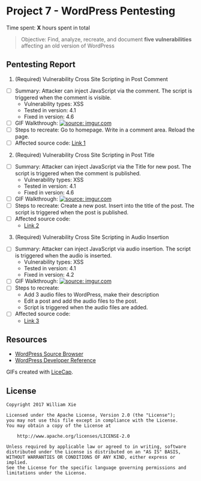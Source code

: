 # Project 7 - WordPress Pentesting

Time spent: **X** hours spent in total

> Objective: Find, analyze, recreate, and document **five vulnerabilities** affecting an old version of WordPress

## Pentesting Report

1. (Required) Vulnerability Cross Site Scripting in Post Comment
  - [ ] Summary: Attacker can inject JavaScript via the comment. The script is triggered when the comment is visible.
    - Vulnerability types: XSS
    - Tested in version: 4.1
    - Fixed in version: 4.6
  - [ ] GIF Walkthrough: <a href="https://imgur.com/3wxvfFA"><img src="https://i.imgur.com/3wxvfFA.gif" title="source: imgur.com" /></a>
  - [ ] Steps to recreate: Go to homepage. Write <script>alert("XSS")</script> in a comment area. Reload the page.
  - [ ] Affected source code:
    [Link 1](https://github.com/WordPress/WordPress/commit/c9e60dab176635d4bfaaf431c0ea891e4726d6e0)
2. (Required) Vulnerability Cross Site Scripting in Post Title
  - [ ] Summary: Attacker can inject JavaScript via the Title for new post. The script is triggered when the comment is published.
    - Vulnerability types: XSS
    - Tested in version: 4.1
    - Fixed in version: 4.6
  - [ ] GIF Walkthrough: <a href="https://imgur.com/RRQB9Rq"><img src="https://i.imgur.com/RRQB9Rq.gif" title="source: imgur.com" /></a>
  - [ ] Steps to recreate: Create a new post. Insert <script>alert("XSS)</script> into the title of the post. The script is triggered when the post is published.
  - [ ] Affected source code:
    - [Link 2](https://developer.wordpress.org/reference/classes/wp_post/)
3. (Required) Vulnerability Cross Site Scripting in Audio Insertion
  - [ ] Summary: Attacker can inject JavaScript via audio insertion. The script is triggered when the audio is inserted.
    - Vulnerability types: XSS
    - Tested in version: 4.1
    - Fixed in version: 4.2
  - [ ] GIF Walkthrough: <a href="https://imgur.com/6c5U7I1"><img src="https://i.imgur.com/6c5U7I1.gif" title="source: imgur.com" /></a>
  - [ ] Steps to recreate:
    - Add 3 audio files to WordPress, make their description <noscript/><script>alert(document.cookie);</script>
    - Edit a post and add the audio files to the post.
    - Script is triggered when the audio files are added.
  - [ ] Affected source code:
    - [Link 3](https://github.com/WordPress/WordPress/commit/28f838ca3ee205b6f39cd2bf23eb4e5f52796bd7)

## Resources

- [WordPress Source Browser](https://core.trac.wordpress.org/browser/)
- [WordPress Developer Reference](https://developer.wordpress.org/reference/)

GIFs created with [LiceCap](http://www.cockos.com/licecap/).

## License

    Copyright 2017 William Xie

    Licensed under the Apache License, Version 2.0 (the "License");
    you may not use this file except in compliance with the License.
    You may obtain a copy of the License at

        http://www.apache.org/licenses/LICENSE-2.0

    Unless required by applicable law or agreed to in writing, software
    distributed under the License is distributed on an "AS IS" BASIS,
    WITHOUT WARRANTIES OR CONDITIONS OF ANY KIND, either express or implied.
    See the License for the specific language governing permissions and
    limitations under the License.